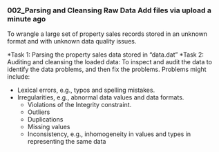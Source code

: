### 002_Parsing and Cleansing Raw Data	Add files via upload	a minute ago
To wrangle a large set of property sales records stored in an unknown format and with unknown data quality issues.

*Task 1: Parsing the property sales data stored in “data.dat”
*Task 2: Auditing and cleansing the loaded data: To inspect and audit the data to identify the data problems, and then fix the problems. Problems might include:
* Lexical errors, e.g., typos and spelling mistakes.
* Irregularities, e.g., abnormal data values and data formats.
  * Violations of the Integrity constraint.
  * Outliers
  * Duplications
  * Missing values
  * Inconsistency, e.g., inhomogeneity in values and types in representing the same data
